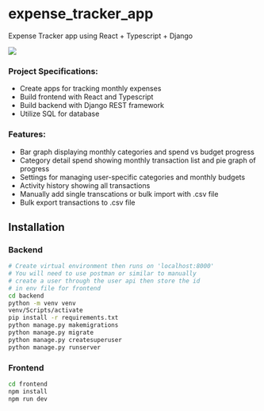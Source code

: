 # expense_tracker_app
Expense Tracker app using React + Typescript + Django

![](https://media.giphy.com/media/v1.Y2lkPTc5MGI3NjExbjYxMDF2b2MzMno2eG9iMTc2dGNhcWdzd256MG8xb2ZvcW11bGhkeSZlcD12MV9pbnRlcm5hbF9naWZfYnlfaWQmY3Q9Zw/NsTc9xaUrDDW6jA8Kj/giphy.gif)

### Project Specifications:

- Create apps for tracking monthly expenses
- Build frontend with React and Typescript
- Build backend with Django REST framework
- Utilize SQL for database

### Features:

- Bar graph displaying monthly categories and spend vs budget progress
- Category detail spend showing monthly transaction list and pie graph of progress
- Settings for managing user-specific categories and monthly budgets
- Activity history showing all transactions
- Manually add single transcations or bulk import with .csv file
- Bulk export transactions to .csv file

## Installation

### Backend

```bash
# Create virtual environment then runs on 'localhost:8000'
# You will need to use postman or similar to manually
# create a user through the user api then store the id
# in env file for frontend
cd backend
python -m venv venv
venv/Scripts/activate
pip install -r requirements.txt
python manage.py makemigrations
python manage.py migrate
python manage.py createsuperuser
python manage.py runserver
```

### Frontend

```bash
cd frontend
npm install
npm run dev
```
